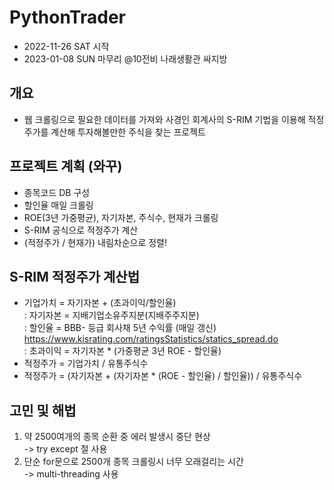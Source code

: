 # PythonTrader
- 2022-11-26 SAT 시작
- 2023-01-08 SUN 마무리 @10전비 나래생활관 싸지방

## 개요
- 웹 크롤링으로 필요한 데이터를 가져와 사경인 회계사의 S-RIM 기법을 이용해 적정 주가를 계산해 투자해볼만한 주식을 찾는 프로젝트

## 프로젝트 계획 (와꾸)
- 종목코드 DB 구성
- 할인율 매일 크롤링
- ROE(3년 가중평균), 자기자본, 주식수, 현재가 크롤링
- S-RIM 공식으로 적정주가 계산
- (적정주가 / 현재가) 내림차순으로 정렬!

## S-RIM 적정주가 계산법
- 기업가치 = 자기자본 + (초과이익/할인율)  
    : 자기자본 = 지배기업소유주지분(지배주주지분)  
    : 할인율 = BBB- 등급 회사채 5년 수익률 (매일 갱신) https://www.kisrating.com/ratingsStatistics/statics_spread.do  
    : 초과이익 = 자기자본 * (가중평균 3년 ROE - 할인율)  
- 적정주가 = 기업가치 / 유통주식수
- 적정주가 = (자기자본 + (자기자본 * (ROE - 할인율) / 할인율)) / 유통주식수


## 고민 및 해법
1. 약 2500여개의 종목 순환 중 에러 발생시 중단 현상  
    -> try except 절 사용
2. 단순 for문으로 2500개 종목 크롤링시 너무 오래걸리는 시간  
    -> multi-threading 사용